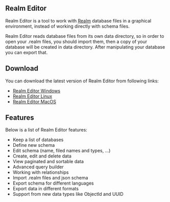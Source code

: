 ## Realm Editor
Realm Editor is a tool to work with [Realm](https://realm.io)
 database files in a graphical environment, instead of working directly with schema files.
 
Realm Editor reads database files from its own data directory, so in order to open your .realm files, you should import them, then a copy of your database will be created in data directory. After manipulating your database you can export that.

## Download
You can download the latest version of Realm Editor from following links:

- [Realm Editor Windows](https://github.com/noorzaie/realm-editor/releases/download/v1.0.1/realm-editor-Setup-1.0.1.exe)
- [Realm Editor Linux](https://github.com/noorzaie/realm-editor/releases/download/v1.0.1/realm-editor-1.0.1.tar.gz)
- [Realm Editor MacOS](https://github.com/noorzaie/realm-editor/releases/download/v1.0.1/realm-editor-1.0.1.dmg)
 

## Features
Below is a list of Realm Editor features:

- Keep a list of databases
- Define new schema
- Edit schema (name, filed names and types, ...)
- Create, edit and delete data
- View paginated and sortable data
- Advanced query builder
- Working with relationships
- Import .realm files and json schema
- Export schema for different languages
- Export data in different formats
- Support from new data types like ObjectId and UUID

